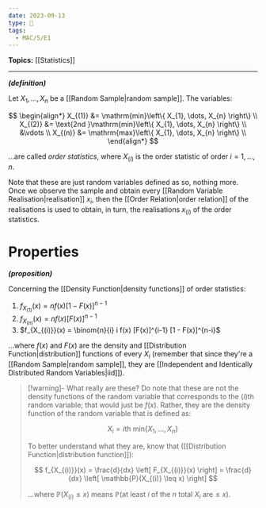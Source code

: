 ```yaml
---
date: 2023-09-13
type: 🧠
tags:
  - MAC/5/E1
---
```


**Topics:** [[Statistics]]

---

_**(definition)**_

Let $X_{1}, \dots, X_{n}$ be a [[Random Sample|random sample]]. The variables:

$$
\begin{align*}
X_{(1)} &= \mathrm{min}\left\{ X_{1}, \dots, X_{n} \right\} \\
X_{(2)} &= \text{2nd }\mathrm{min}\left\{ X_{1}, \dots, X_{n} \right\} \\
&\vdots \\
X_{(n)} &= \mathrm{max}\left\{ X_{1}, \dots, X_{n} \right\} \\
\end{align*}
$$

…are called _order statistics_, where $X_{(i)}$ is the order statistic of order $i = 1, \dots, n$.

Note that these are just random variables defined as so, nothing more. Once we observe the sample and obtain every [[Random Variable Realisation|realisation]] $x_{i}$, then the [[Order Relation|order relation]] of the realisations is used to obtain, in turn, the realisations $x_{(i)}$ of the order statistics.

# Properties

_**(proposition)**_

Concerning the [[Density Function|density functions]] of order statistics:

1. $f_{X_{(1)}} (x) = nf(x) [1 - F(x)]^{n-1}$
2. $f_{X_{(n)}}(x) = nf(x) [F(x)]^{n-1}$
3. $f_{X_{(i)}}(x) = \binom{n}{i} i f(x) [F(x)]^{i-1} [1 - F(x)]^{n-i}$

…where $f(x)$ and $F(x)$ are the density and [[Distribution Function|distribution]] functions of every $X_{i}$ (remember that since they're a [[Random Sample|random sample]], they are [[Independent and Identically Distributed Random Variables|iid]]).

> [!warning]- What really are these?
> Do note that these are not the density functions of the random variable that corresponds to the $(i)$th random variable; that would just be $f(x)$. Rather, they are the density function of the random variable that is defined as:
>
> $$
> X_{i} = i\text{th min} \left\{ X_{1}, \dots, X_{n} \right\}
> $$
>
> To better understand what they are, know that ([[Distribution Function|distribution function]]):
>
> $$
> f_{X_{(i)}}(x) = \frac{d}{dx} \left[ F_{X_{(i)}}(x) \right]  = \frac{d}{dx} \left[ \mathbb{P}(X_{(i)} \leq x) \right]
> $$
>
> …where $\mathbb{P}(X_{(i)} \leq x)$ means $\mathbb{P}(\text{at least } i \text{ of the } n \text{ total } X_{i} \text{ are} \leq x)$.
